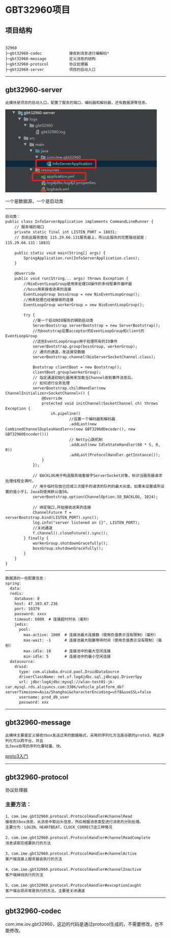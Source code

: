 # GBT32960项目

## 项目结构
```aidl

32960 
├─gbt32960-codec            接收到消息进行编解码*      
├─gbt32960-message          定义消息的结构
├─gbt32960-protocol         协议处理器
├─gbt32960-server           项目的启动入口
```
---

## gbt32960-server
    此模块是项目的启动入口，配置了服务的端口，编码器和解码器，还有数据源等信息。
![此模块要注意的代码](pic/启动入口.png)

一个是数据源，一个是启动类

---
```aidl
启动类：
public class InfoServerApplication implements CommandLineRunner {
    // 服务端的端口
    private static final int LISTEN_PORT = 18831;
    // 目前此服务放在 115.29.66.131服务器上，所以此服务的完整路径就是：115.29.66.131：18831   

    public static void main(String[] args) {
        SpringApplication.run(InfoServerApplication.class);
    }

    @Override
    public void run(String... args) throws Exception {
        //NioEventLoopGroup是用来处理IO操作的多线程事件循环器
        //boss用来接收进来的连接
        EventLoopGroup bossGroup = new NioEventLoopGroup();
        //用来处理已经被接收的连接
        EventLoopGroup workerGroup = new NioEventLoopGroup();

        try {
            //是一个启动NIO服务的辅助启动类
            ServerBootstrap serverBootstrap = new ServerBootstrap();
            //为bootstrap设置acceptor的EventLoopGroup和client的EventLoopGroup
            //这些EventLoopGroups用于处理所有的IO事件
            serverBootstrap.group(bossGroup, workerGroup);
            // 通讯的通道，发送接受数据
            serverBootstrap.channel(NioServerSocketChannel.class);

            Bootstrap clientBoot = new Bootstrap();
            clientBoot.group(workerGroup);
            // 指定通道初始化器用来加载当Channel收到事件消息后，
            // 如何进行业务处理
            serverBootstrap.childHandler(new ChannelInitializer<SocketChannel>() {
                @Override
                protected void initChannel(SocketChannel ch) throws Exception {
                    ch.pipeline()
                            //设置一个编码器和解码器
                            .addLast(new CombinedChannelDuplexHandler<>(new GBT32960Decoder(), new GBT32960Encoder()))
                            // Netty心跳机制
                            .addLast(new IdleStateHandler(60 * 5, 0, 0))
                            .addLast(ProtocolHandler.getInstance());
                }
            });

            // BACKLOG用于构造服务端套接字ServerSocket对象，标识当服务器请求处理线程全满时，
            // 用于临时存放已完成三次握手的请求的队列的最大长度。如果未设置或所设置的值小于1，Java将使用默认值50。
            serverBootstrap.option(ChannelOption.SO_BACKLOG, 1024);

            // 绑定端口,开始接收进来的连接
            ChannelFuture f = serverBootstrap.bind(LISTEN_PORT).sync();
            log.info("server listened on {}", LISTEN_PORT);
            //关闭通道
            f.channel().closeFuture().sync();
        } finally {
            workerGroup.shutdownGracefully();
            bossGroup.shutdownGracefully();
        }
    }
}
```
---

```aidl
数据源的一些配置信息：
spring:
  data:
  redis:
    database: 0
    host: 47.103.67.236
    port: 10379
    password: xxxx
    timeout: 6000  # 连接超时时长（毫秒）
    jedis:
      pool:
        max-active: 1000  # 连接池最大连接数（使用负值表示没有限制）（毫秒）
        max-wait: -1      # 连接池最大阻塞等待时间（使用负值表示没有限制）（毫秒）
        max-idle: 10      # 连接池中的最大空闲连接
        min-idle: 5       # 连接池中的最小空闲连接
  datasource:
    druid:
      type: com.alibaba.druid.pool.DruidDataSource
      driverClassName: net.sf.log4jdbc.sql.jdbcapi.DriverSpy
      url: jdbc:log4jdbc:mysql://wlan-test01-jk-car.mysql.rds.aliyuncs.com:3306/vehicle_platform_db?serverTimezone=Asia/Shanghai&characterEncoding=utf8&useSSL=false
      username: prod_db_user
      password: xxx
```

---
## gbt32960-message
    此模块主要是定义接收tbox发送过来的数据格式，采用的序列化方法是谷歌的proto3，用此序列化可以跨平台，并且
    比Java自带的序列化要轻量、快。
 [proto3入门](https://www.jianshu.com/p/f6ff6381a81a)
 
 ---
 ## gbt32960-protocol
 协议处理器
 ### 主要方法：
    1、com.ime.gbt32960.protocol.ProtocolHandler#channelRead 
    接收到tbox消息，从消息中取出头信息，然后根据消息类型进行消息的分别处理。
    主要分为：LOGIN，HEARTBEAT，CLOCK_CORRECT这三种情况
      
    2、com.ime.gbt32960.protocol.ProtocolHandler#channelReadComplete
    消息读取完成要执行的方法
       
    3、com.ime.gbt32960.protocol.ProtocolHandler#channelActive  
    客户端连接上服务器会执行的方法

    4、com.ime.gbt32960.protocol.ProtocolHandler#channelInactive   
    客户端掉线执行的方法
    
    5、com.ime.gbt32960.protocol.ProtocolHandler#exceptionCaught  
    客户端出现异常是执行的方法，主要是关闭通道
    
---
## gbt32960-codec

com.ime.iov.gbt32960，这边的代码是通过protocol生成的，不需要修改，也不能修改。


    
 







